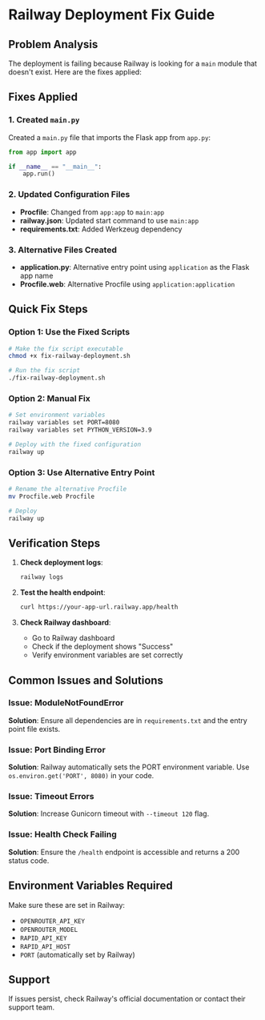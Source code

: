 # Railway Deployment Fix Guide

## Problem Analysis
The deployment is failing because Railway is looking for a `main` module that doesn't exist. Here are the fixes applied:

## Fixes Applied

### 1. Created `main.py`
Created a `main.py` file that imports the Flask app from `app.py`:
```python
from app import app

if __name__ == "__main__":
    app.run()
```

### 2. Updated Configuration Files
- **Procfile**: Changed from `app:app` to `main:app`
- **railway.json**: Updated start command to use `main:app`
- **requirements.txt**: Added Werkzeug dependency

### 3. Alternative Files Created
- **application.py**: Alternative entry point using `application` as the Flask app name
- **Procfile.web**: Alternative Procfile using `application:application`

## Quick Fix Steps

### Option 1: Use the Fixed Scripts
```bash
# Make the fix script executable
chmod +x fix-railway-deployment.sh

# Run the fix script
./fix-railway-deployment.sh
```

### Option 2: Manual Fix
```bash
# Set environment variables
railway variables set PORT=8080
railway variables set PYTHON_VERSION=3.9

# Deploy with the fixed configuration
railway up
```

### Option 3: Use Alternative Entry Point
```bash
# Rename the alternative Procfile
mv Procfile.web Procfile

# Deploy
railway up
```

## Verification Steps

1. **Check deployment logs**:
   ```bash
   railway logs
   ```

2. **Test the health endpoint**:
   ```bash
   curl https://your-app-url.railway.app/health
   ```

3. **Check Railway dashboard**:
   - Go to Railway dashboard
   - Check if the deployment shows "Success"
   - Verify environment variables are set correctly

## Common Issues and Solutions

### Issue: ModuleNotFoundError
**Solution**: Ensure all dependencies are in `requirements.txt` and the entry point file exists.

### Issue: Port Binding Error
**Solution**: Railway automatically sets the PORT environment variable. Use `os.environ.get('PORT', 8080)` in your code.

### Issue: Timeout Errors
**Solution**: Increase Gunicorn timeout with `--timeout 120` flag.

### Issue: Health Check Failing
**Solution**: Ensure the `/health` endpoint is accessible and returns a 200 status code.

## Environment Variables Required
Make sure these are set in Railway:
- `OPENROUTER_API_KEY`
- `OPENROUTER_MODEL`
- `RAPID_API_KEY`
- `RAPID_API_HOST`
- `PORT` (automatically set by Railway)

## Support
If issues persist, check Railway's official documentation or contact their support team.